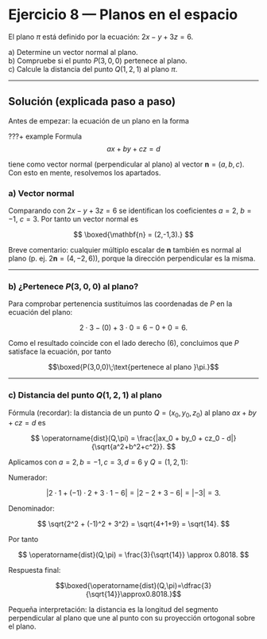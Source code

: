 # Ejercicio 8 — Planos en el espacio

El plano $\pi$ está definido por la ecuación:
$2x-y+3z=6.$

a) Determine un vector normal al plano.  
b) Compruebe si el punto $P(3,0,0)$ pertenece al plano.  
c) Calcule la distancia del punto $Q(1,2,1)$ al plano $\pi$.

---

## Solución (explicada paso a paso)

Antes de empezar: la ecuación de un plano en la forma

???+ example Formula
    $$
    ax + by + cz = d
    $$

tiene como vector normal (perpendicular al plano) al vector $\mathbf{n}=(a,b,c)$. Con esto en mente, resolvemos los apartados.

### a) Vector normal

Comparando con $2x - y + 3z = 6$ se identifican los coeficientes $a=2$, $b=-1$, $c=3$. Por tanto un vector normal es

$$
\boxed{\mathbf{n} = (2,-1,3).}
$$

Breve comentario: cualquier múltiplo escalar de $\mathbf{n}$ también es normal al plano (p. ej. $2\mathbf{n}=(4,-2,6)$), porque la dirección perpendicular es la misma.

---

### b) ¿Pertenece $P(3,0,0)$ al plano?

Para comprobar pertenencia sustituimos las coordenadas de $P$ en la ecuación del plano:

$$
2\cdot3 - (0) + 3\cdot0 = 6 - 0 + 0 = 6.
$$

Como el resultado coincide con el lado derecho (6), concluimos que $P$ satisface la ecuación, por tanto

$$\boxed{P(3,0,0)\;\text{pertenece al plano }\pi.}$$

---

### c) Distancia del punto $Q(1,2,1)$ al plano

Fórmula (recordar): la distancia de un punto $Q=(x_0,y_0,z_0)$ al plano $ax+by+cz=d$ es

$$
\operatorname{dist}(Q,\pi) = \frac{|ax_0 + by_0 + cz_0 - d|}{\sqrt{a^2+b^2+c^2}}.
$$

Aplicamos con $a=2,b=-1,c=3,d=6$ y $Q=(1,2,1)$:

Numerador:

$$
|2\cdot1 + (-1)\cdot2 + 3\cdot1 - 6| = |2 -2 +3 -6| = | -3 | = 3.
$$

Denominador:

$$
\sqrt{2^2 + (-1)^2 + 3^2} = \sqrt{4+1+9} = \sqrt{14}.
$$

Por tanto

$$
\operatorname{dist}(Q,\pi) = \frac{3}{\sqrt{14}} \approx 0.8018.
$$

Respuesta final:

$$\boxed{\operatorname{dist}(Q,\pi)=\dfrac{3}{\sqrt{14}}\approx0.8018.}$$

Pequeña interpretación: la distancia es la longitud del segmento perpendicular al plano que une al punto con su proyección ortogonal sobre el plano.
